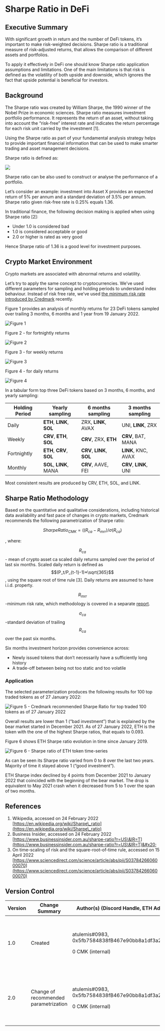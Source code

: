 # Sharpe Ratio in DeFi

## Executive Summary

With significant growth in return and the number of DeFi tokens, it’s important to make risk-weighted decisions. Sharpe ratio is a traditional measure of risk-adjusted returns, that allows the comparison of different assets and portfolios.

To apply it effectively in DeFi one should know Sharpe ratio application assumptions and limitations. One of the main limitations is that risk is defined as the volatility of both upside and downside, which ignores the fact that upside potential is beneficial for investors.

## Background

The Sharpe ratio was created by William Sharpe, the 1990 winner of the Nobel Prize in economic sciences. Sharpe ratio measures investment portfolio performance. It represents the return of an asset, without taking into account the “risk-free” interest rate and indicates the return percentage for each risk unit carried by the investment \[1].

Using the Sharpe ratio as part of your fundamental analysis strategy helps to provide important financial information that can be used to make smarter trading and asset management decisions.

Sharpe ratio is defined as:

![](<../.gitbook/assets/Bildschirmfoto 2022-04-07 um 18.00.46.png>)

Sharpe ratio can be also used to construct or analyse the performance of a portfolio.

Let’s consider an example: investment into Asset X provides an expected return of 5% per annum and a standard deviation of 3.5% per annum. Sharpe ratio given risk-free rate is 0.25% equals 1.36.

In traditional finance, the following decision making is applied when using Sharpe ratio \[2]:

* Under 1.0 is considered bad
* 1.0 is considered acceptable or good
* 2.0 or higher is rated as very good

Hence Sharpe ratio of 1.36 is a good level for investment purposes.

## Crypto Market Environment

Crypto markets are associated with abnormal returns and volatility.

Let’s try to apply the same concept to cryptocurrencies. We’ve used different parameters for sampling and holding periods to understand index behaviour. Instead of risk free rate, we’ve used [the minimum risk rate introduced by Credmark](https://docs.credmark.com/credmark-risk-library/analytics/data/modeling/minimum-risk-rate-of-defi) recently.

Figure 1 provides an analysis of monthly returns for 23 DeFi tokens sampled over trailing 3 months, 6 months and 1 year from 19 January 2022.

![Figure 1](../.gitbook/assets/image.png)

Figure 2 - for fortnightly returns

![Figure 2](<../.gitbook/assets/image (1).png>)

Figure 3 - for weekly returns

![Figure 3](<../.gitbook/assets/image (2).png>)

Figure 4 - for daily returns

![Figure 4](<../.gitbook/assets/image (3).png>)

In a tabular form top three DeFi tokens based on 3 months, 6 months, and yearly sampling:

| Holding Period | Yearly sampling            | 6 months sampling          | 3 months sampling      |
| -------------- | -------------------------- | -------------------------- | ---------------------- |
| Daily          | **ETH**, **LINK**, **SOL** | ZRX, **LINK**, AVAX        | UNI, **LINK**, ZRX     |
| Weekly         | **CRV**, **ETH**, **SOL**  | **CRV**, ZRX, **ETH**      | **CRV**, BAT, MANA     |
| Fortnightly    | **ETH**, **CRV**, **SOL**  | **CRV**, **LINK**, **SOL** | **LINK**, KNC, AVAX    |
| Monthly        | **SOL**, **LINK**, MANA    | **CRV**, AAVE, FEI         | **CRV**, **LINK**, UNI |

&#x20;Most consistent results are produced by CRV, ETH, SOL, and LINK.

## Sharpe Ratio Methodology

Based on the quantitative and qualitative considerations, including historical data availability and fast pace of changes in crypto markets, Credmark recommends the following parametrization of Sharpe ratio:

&#x20;

$$
SharpeRatio_{CMK} = ((R_{ca}-R_{mrr})/\sigma(R_{ca})
$$

, where:

$$R_{ca}$$ - mean of crypto asset ca scaled daily returns sampled over the period of last six months. Scaled daily return is defined as $$(P_t/P_{t-1}-1)*\sqrt{365}$$, using the square root of time rule \[3]. Daily returns are assumed to have i.i.d. property.

$$R_{mrr}$$-minimum risk rate, which methodology is covered in a separate [report](broken-reference).

$$\sigma_{ca}$$-standard deviation of trailing $$R_{ca}$$ over the past six months.

Six months investment horizon provides convenience across:&#x20;

* Newly issued tokens that don’t necessarily have a sufficiently long history
* A trade-off between being not too static and too volatile

### Application

The selected parameterization produces the following results for 100 top traded tokens as of 27 January 2022:

![Figure 5 - Credmark recommended Sharpe Ratio for top traded 100 tokens as of 27 January 2022](https://lh6.googleusercontent.com/QgqTkInhH9Q8cvmw-3k3PvgX3I-zPHxcU4-Ixhuj7UOn2wWipE1eKQIHM-M2YlRV-EATFSVwQfJfYDRL9iG6JEFlkqtw-v42gwAGcWyofRKQl9vE\_tZ-UqWJivpUOuxB9kCibNU)

Overall results are lower than 1 (“bad investment”) that is explained by the bear market started in December 2021. As of 27 January 2022, ETH is the token with the one of the highest Sharpe ratios, that equals to 0.093.

Figure 6 shows ETH Sharpe ratio evolution in time since January 2019.

![Figure 6 - Sharpe ratio of ETH token time-series](https://lh3.googleusercontent.com/Pn1fQDnpVsow4C-7IdNugoN6ChtLbW0h5PoDsj5anfSCthuOPOgBICROcBvqJxNrFNqExMnpA99c0IckAaaiyOYzgWjySRT9B0CxrowTPujpHzX9wbdgs0Bw26IA-\_yovQA8lpk)

As can be seen its Sharpe ratio varied from 0 to 8 over the last two years. Majority of time it stayed above 1 (“good investment”).

ETH Sharpe index declined by 4 points from December 2021 to January 2022 that coincided with the beginning of the bear market. The drop is equivalent to May 2021 crash when it decreased from 5 to 1 over the span of two months.

## References

1. Wikipedia, accessed on 24 February 2022\
   [https://en.wikipedia.org/wiki/Sharpe\_ratio](https://en.wikipedia.org/wiki/Sharpe\_ratio)
2. Business Insider, accessed on 24 February 2022\
   [https://www.businessinsider.com.au/sharpe-ratio?r=US\&IR=T](https://www.businessinsider.com.au/sharpe-ratio?r=US\&IR=T)&#x20;
3. On time-scaling of risk and the square-root-of-time rule, accessed on 15 April 2022\
   [https://www.sciencedirect.com/science/article/abs/pii/S0378426606000070](https://www.sciencedirect.com/science/article/abs/pii/S0378426606000070)

## **Version Control**

| **Version** | **Change Summary**                    | **Author(s) (Discord Handle, ETH Address, Reward)**                                         | **Reviewer(s) (Discord Handle, ETH Address, Reward)**                                                                                                                                | **Submission Date** |
| ----------- | ------------------------------------- | ------------------------------------------------------------------------------------------- | ------------------------------------------------------------------------------------------------------------------------------------------------------------------------------------ | ------------------- |
| 1.0         | Created                               | <p>atulemis#0983,<br>0x5fb7584838fB467e90bb8a1df3a278482e34E856,</p><p>0 CMK (internal)</p> | <p>Harri Tarni,<br>0x295B61866dAA53a76CE4b3a927EFAF0059b4a90A,<br>0 CMK (internal)<br><br>JeSuisCollier#0315,<br>0x2588B6be7A132e137Be9A6f08eB09C359688b150,<br>0 CMK (internal)</p> | 1 March 2022        |
| 2.0         | Change of recommended parametrization | <p>atulemis#0983,<br>0x5fb7584838fB467e90bb8a1df3a278482e34E856,</p><p>0 CMK (internal)</p> | <p>Harri Tarni,<br>0x295B61866dAA53a76CE4b3a927EFAF0059b4a90A,<br>0 CMK (internal)<br><br>JeSuisCollier#0315,<br>0x2588B6be7A132e137Be9A6f08eB09C359688b150,<br>0 CMK (internal)</p> | 20 April 2022       |
